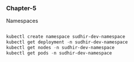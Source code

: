 ### Chapter-5

Namespaces
```powershell

kubectl create namespace sudhir-dev-namespace
kubectl get deployment -n sudhir-dev-namespace
kubectl get nodes -n sudhir-dev-namespace
kubectl get pods -n sudhir-dev-namespace
```